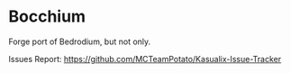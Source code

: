 # Bocchium
Forge port of Bedrodium, but not only.

Issues Report: https://github.com/MCTeamPotato/Kasualix-Issue-Tracker
